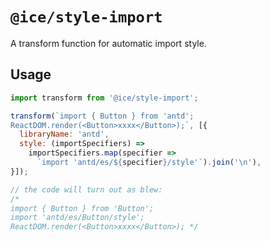 # `@ice/style-import`

A transform function for automatic import style.

## Usage

```js
import transform from '@ice/style-import';

transform(`import { Button } from 'antd';
ReactDOM.render(<Button>xxxx</Button>);`, [{
  libraryName: 'antd',
  style: (importSpecifiers) =>
    importSpecifiers.map(specifier =>
      `import 'antd/es/${specifier}/style'`).join('\n'),
}]);

// the code will turn out as blew:
/* 
import { Button } from 'Button';
import 'antd/es/Button/style';
ReactDOM.render(<Button>xxxx</Button>); */
```
